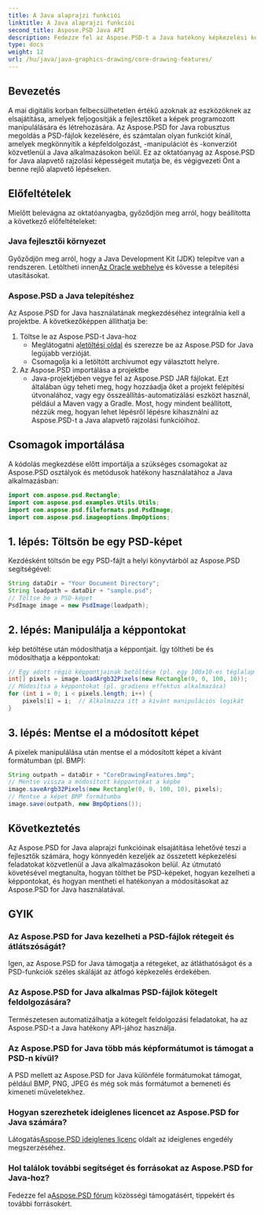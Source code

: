 ```yaml
---
title: A Java alaprajzi funkciói
linktitle: A Java alaprajzi funkciói
second_title: Aspose.PSD Java API
description: Fedezze fel az Aspose.PSD-t a Java hatékony képkezelési képességeiért. Ismerje meg, hogyan tölthet be, kezelhet és menthet programozott PSD-képeket.
type: docs
weight: 12
url: /hu/java/java-graphics-drawing/core-drawing-features/
---
```

## Bevezetés
A mai digitális korban felbecsülhetetlen értékű azoknak az eszközöknek az elsajátítása, amelyek feljogosítják a fejlesztőket a képek programozott manipulálására és létrehozására. Az Aspose.PSD for Java robusztus megoldás a PSD-fájlok kezelésére, és számtalan olyan funkciót kínál, amelyek megkönnyítik a képfeldolgozást, -manipulációt és -konverziót közvetlenül a Java alkalmazásokon belül. Ez az oktatóanyag az Aspose.PSD for Java alapvető rajzolási képességeit mutatja be, és végigvezeti Önt a benne rejlő alapvető lépéseken.
## Előfeltételek
Mielőtt belevágna az oktatóanyagba, győződjön meg arról, hogy beállította a következő előfeltételeket:
### Java fejlesztői környezet
 Győződjön meg arról, hogy a Java Development Kit (JDK) telepítve van a rendszeren. Letöltheti innen[Az Oracle webhelye](https://www.oracle.com/java/technologies/javase-jdk11-downloads.html) és kövesse a telepítési utasításokat.
### Aspose.PSD a Java telepítéshez
Az Aspose.PSD for Java használatának megkezdéséhez integrálnia kell a projektbe. A következőképpen állíthatja be:
1. Töltse le az Aspose.PSD-t Java-hoz
   -  Meglátogatni a[letöltési oldal](https://releases.aspose.com/psd/java/) és szerezze be az Aspose.PSD for Java legújabb verzióját.
   - Csomagolja ki a letöltött archívumot egy választott helyre.
2. Az Aspose.PSD importálása a projektbe
   - Java-projektjében vegye fel az Aspose.PSD JAR fájlokat. Ezt általában úgy teheti meg, hogy hozzáadja őket a projekt felépítési útvonalához, vagy egy összeállítás-automatizálási eszközt használ, például a Maven vagy a Gradle.
Most, hogy mindent beállított, nézzük meg, hogyan lehet lépésről lépésre kihasználni az Aspose.PSD-t a Java alapvető rajzolási funkcióihoz.
## Csomagok importálása
A kódolás megkezdése előtt importálja a szükséges csomagokat az Aspose.PSD osztályok és metódusok hatékony használatához a Java alkalmazásban:
```java
import com.aspose.psd.Rectangle;
import com.aspose.psd.examples.Utils.Utils;
import com.aspose.psd.fileformats.psd.PsdImage;
import com.aspose.psd.imageoptions.BmpOptions;
```
## 1. lépés: Töltsön be egy PSD-képet
Kezdésként töltsön be egy PSD-fájlt a helyi könyvtárból az Aspose.PSD segítségével:
```java
String dataDir = "Your Document Directory";
String loadpath = dataDir + "sample.psd";
// Töltse be a PSD-képet
PsdImage image = new PsdImage(loadpath);
```
## 2. lépés: Manipulálja a képpontokat
kép betöltése után módosíthatja a képpontjait. Így töltheti be és módosíthatja a képpontokat:
```java
// Egy adott régió képpontjainak betöltése (pl. egy 100x10-es téglalap a bal felső saroktól kezdve)
int[] pixels = image.loadArgb32Pixels(new Rectangle(0, 0, 100, 10));
// Módosítsa a képpontokat (pl. gradiens effektus alkalmazása)
for (int i = 0; i < pixels.length; i++) {
    pixels[i] = i;  // Alkalmazza itt a kívánt manipulációs logikát
}
```
## 3. lépés: Mentse el a módosított képet
A pixelek manipulálása után mentse el a módosított képet a kívánt formátumban (pl. BMP):
```java
String outpath = dataDir + "CoreDrawingFeatures.bmp";
// Mentse vissza a módosított képpontokat a képbe
image.saveArgb32Pixels(new Rectangle(0, 0, 100, 10), pixels);
// Mentse a képet BMP formátumba
image.save(outpath, new BmpOptions());
```

## Következtetés
Az Aspose.PSD for Java alaprajzi funkcióinak elsajátítása lehetővé teszi a fejlesztők számára, hogy könnyedén kezeljék az összetett képkezelési feladatokat közvetlenül a Java alkalmazásokon belül. Az útmutató követésével megtanulta, hogyan tölthet be PSD-képeket, hogyan kezelheti a képpontokat, és hogyan mentheti el hatékonyan a módosításokat az Aspose.PSD for Java használatával.
## GYIK
### Az Aspose.PSD for Java kezelheti a PSD-fájlok rétegeit és átlátszóságát?
Igen, az Aspose.PSD for Java támogatja a rétegeket, az átláthatóságot és a PSD-funkciók széles skáláját az átfogó képkezelés érdekében.
### Az Aspose.PSD for Java alkalmas PSD-fájlok kötegelt feldolgozására?
Természetesen automatizálhatja a kötegelt feldolgozási feladatokat, ha az Aspose.PSD-t a Java hatékony API-jához használja.
### Az Aspose.PSD for Java több más képformátumot is támogat a PSD-n kívül?
A PSD mellett az Aspose.PSD for Java különféle formátumokat támogat, például BMP, PNG, JPEG és még sok más formátumot a bemeneti és kimeneti műveletekhez.
### Hogyan szerezhetek ideiglenes licencet az Aspose.PSD for Java számára?
 Látogatás[Aspose.PSD ideiglenes licenc](https://purchase.aspose.com/temporary-license/) oldalt az ideiglenes engedély megszerzéséhez.
### Hol találok további segítséget és forrásokat az Aspose.PSD for Java-hoz?
 Fedezze fel a[Aspose.PSD fórum](https://forum.aspose.com/c/psd/34) közösségi támogatásért, tippekért és további forrásokért.